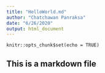 ```yaml
---
title: "HelloWorld.md"
author: "Chatchawan Panraksa"
date: "6/26/2020"
output: html_document
---
```


```{r setup, include=FALSE}
knitr::opts_chunk$set(echo = TRUE)
```
## This is a markdown file